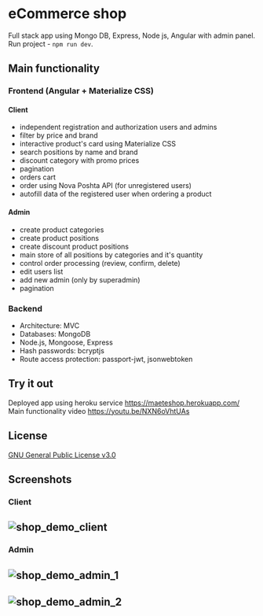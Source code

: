 # eCommerce shop 
Full stack app using Mongo DB, Express, Node js, Angular with admin panel. <br /> 
Run project - ```npm run dev```. <br />

## Main functionality

### Frontend (Angular + Materialize CSS)

#### Client
- independent registration and authorization users and admins 
- filter by price and brand 
- interactive product's card using Materialize CSS
- search positions by name and brand 
- discount category with promo prices 
- pagination 
- orders cart
- order using Nova Poshta API (for unregistered users) 
- autofill data of the registered user when ordering a product

#### Admin
- create product categories
- create product positions
- create discount product positions
- main store of all positions by categories and it's quantity
- control order processing (review, confirm, delete)
- edit users list
- add new admin (only by superadmin)
- pagination

### Backend
- Architecture: MVC
- Databases: MongoDB
- Node.js, Mongoose, Express
- Hash passwords: bcryptjs
- Route access protection: passport-jwt, jsonwebtoken

## Try it out 
Deployed app using heroku service https://maeteshop.herokuapp.com/ <br />
Main functionality video https://youtu.be/NXN6oVhtUAs <br />

## License
[GNU General Public License v3.0](https://github.com/anderboom/shop/blob/main/LICENSE)

## Screenshots

### Client
![shop_demo_client](https://user-images.githubusercontent.com/33073008/148524192-8d4fc749-f594-4731-8b24-01b0cc367635.jpeg)
---

### Admin
![shop_demo_admin_1](https://user-images.githubusercontent.com/33073008/148524179-25170795-fb71-45f6-8b25-21b1481050a7.jpeg)
---
![shop_demo_admin_2](https://user-images.githubusercontent.com/33073008/148524189-b1e0b06b-75e9-46aa-9e8c-6dc61a36bff4.jpeg)
---
